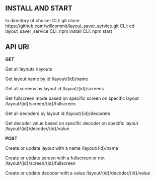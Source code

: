 ## INSTALL AND START

In directory of choice:
CLI: git clone https://github.com/willcommit/layout_saver_service.git
CLI: cd layout_saver_service
CLI: npm install
CLI: npm start

## API URI

**GET**

Get all layouts
/layouts

Get layout name by id
    /layout/{id}/name

Get all screens by layout id
    /layout/{id}/screens

Get fullscreen mode based on specific screen on specific layout
    /layout/{id}/screen/{id}/fullscreen

Get all decoders by layout id
    /layout/{id}/decoders

Get decoder value based on specific decoder on specific layout
    /layout/{id}/decoder/{id}/value

**POST**

Create or update layout with a name
    /layout/{id}/name

Create or update screen with a fullscreen or not
    /layout/{id}/screen/{id}/fullscreen

Create or update decoder with a value
    /layout/{id}/decoder/{id}/value